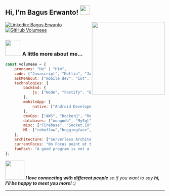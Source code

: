 <h2> Hi, I'm Bagus Erwanto! <img src="https://emojis.slackmojis.com/emojis/images/1531849430/4246/blob-sunglasses.gif?1531849430" width="30"/></h2>
<img align='right' src="https://media.giphy.com/media/M9gbBd9nbDrOTu1Mqx/giphy.gif" width="230">

[![Linkedin: Bagus Erwanto](https://img.shields.io/badge/-baguserwanto-blue?style=flat-square&logo=Linkedin&logoColor=white&link=https://www.linkedin.com/in/baguserwanto/)](https://www.linkedin.com/in/baguserwanto/)
[![GitHub Volumeee](https://img.shields.io/github/followers/volumeee?label=follow&style=social)](https://github.com/volumeee)


### <img src="https://media.giphy.com/media/VgCDAzcKvsR6OM0uWg/giphy.gif" width="50"> A little more about me...  

```javascript
const volumeee = {
    pronouns: "He" | "Him",
    code: ["Javascript", "Kotlin", "Java", "React Native"],
    askMeAbout: ["mobile dev", "iot", "web dev", "ui ux"],
    technologies: {
        backEnd: {
            js: ["Node", "Fastify", "Express"],
        },
        mobileApp: {
            native: ["Android Development"]
        },
        devOps: ["AWS", "Docker🐳", "Route53", "Nginx"],
        databases: ["mongodb", "MySql", "sqlite"],
        misc: ["Firebase", "Socket.IO", "selenium", "open-cv", "php", "SuiteApp","Mqtt"],
        Ml: ["roboflow","huggingface","kaggle","teachable machine"]
    },
    architecture: ["Serverless Architecture", "Progressive web applications", "MVVM"],
    currentFocus: "No Focus point at this time",
    funFact: "A good program is not a finished program"
};
```

<img src="https://media.giphy.com/media/LnQjpWaON8nhr21vNW/giphy.gif" width="60"> <em><b>I love connecting with different people</b> so if you want to say <b>hi, I'll be happy to meet you more!</b> :)</em>

---
